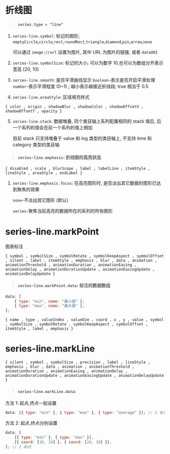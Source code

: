 # 折线图

> #### `series.type = "line"`

1. `series-line.symbol`: 标记的图形; `emptyCircle`,`circle`,`rect`,`roundRect`,`triangle`,`diamond`,`pin`,`arrow`,`none`

    可以通过 `image://url` 设置为图片, 其中 URL 为图片的链接, 或者 `dataURI`

2. `series-line.symbolSize`: 标记的大小; 可以为数字 10,也可以为数组分开表示宽高 [20, 10]

3. `series-line.smooth`: 是否平滑曲线显示
   `boolean`-表示是否开启平滑处理
   `number`-表示平滑程度 (0~1) ; 越小表示越接近折线段; true 相当于 0.5

4. `series-line.areaStyle`: 区域填充样式

```
{ color , origin , shadowBlur , shadowColor , shadowOffsetX , shadowOffsetY , opacity }
```

5. `series-line.stack`: 数据堆叠, 同个类目轴上系列配置相同的 stack 值后, 后一个系列的值会在前一个系列的值上相加

    目前 stack 只支持堆叠于 value 和 log 类型的类目轴上, 不支持 time 和 category 类型的类目轴

> #### `series-line.emphasis`: 折线图的高亮状态

```
{ disabled , scale , blurScope , label , labelLine , itemStyle , lineStyle , areaStyle , endLabel }
```

1. `series-line.emphasis.focus`: 在高亮图形时, 是否淡出其它数据的图形已达到聚焦的效果

    `none`-不淡出其它图形 (默认)

    `series`-聚焦当前高亮的数据所在的系列的所有图形

# series-line.markPoint

图表标注

```
{ symbol , symbolSize , symbolRotate , symbolKeepAspect , symbolOffset , silent , label , itemStyle , emphasis , blur , data , animation , animationThreshold , animationDuration , animationEasing , animationDelay , animationDurationUpdate , animationEasingUpdate , animationDelayUpdate }
```

> #### `series-line.markPoint.data`: 标注的数据数组

```js
data: [
    { type: "min", name: "最小值" },
    { type: "max", name: "最大值" },
];
```

```
{ name , type , valueIndex , valueDim , coord , x , y , value , symbol , symbolSize , symbolRotate , symbolKeepAspect , symbolOffset , itemStyle , label , emphasis }
```

# series-line.markLine

```
{ silent , symbol , symbolSize , precision , label , lineStyle , emphasis , blur , data , animation , animationThreshold , animationDuration , animationEasing , animationDelay , animationDurationUpdate , animationEasingUpdate , animationDelayUpdate }
```

> #### `series-line.markLine.data`:

方法 1: 起点,终点一起设置

```js
data: [{ type: "min" }, { type: "max" }, { type: "average" }]; // 3 条线
```

方法 2: 起点,终点分别设置

```js
data: [
    [{ type: "min" }, { type: "max" }],
    [{ coord: [10, 20] }, { coord: [20, 30] }],
]; // 2 条线
```
